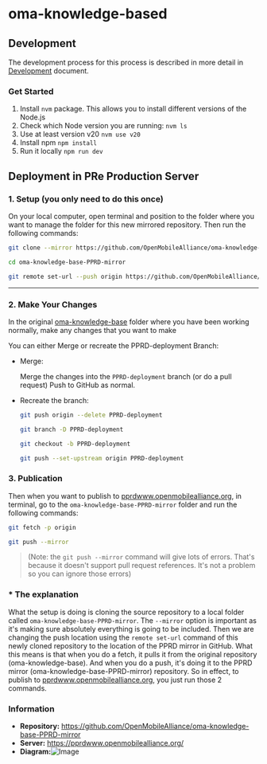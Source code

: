 # oma-knowledge-based

## Development

The development process for this process is described in more detail in
[Development](/DEVELOPMENT.md) document.

### Get Started
1. Install `nvm` package. This allows you to install different versions of the Node.js
2. Check which Node version you are running:
    `nvm ls`
3. Use at least version v20
    `nvm use v20`
4. Install npm
    `npm install`
5. Run it locally
    `npm run dev`

## Deployment in PRe Production Server

### 1. Setup (you only need to do this once)

On your local computer, open terminal and position to the folder where you want to manage the folder for this new mirrored repository. Then run the following commands:

```bash
git clone --mirror https://github.com/OpenMobileAlliance/oma-knowledge-base.git oma-knowledge-base-PPRD-mirror
```

```bash
cd oma-knowledge-base-PPRD-mirror
```

```bash
git remote set-url --push origin https://github.com/OpenMobileAlliance/oma-knowledge-base-PPRD-mirror.git
```

<hr/>

### 2. Make Your Changes

In the original [oma-knowledge-base](https://github.com/OpenMobileAlliance/oma-knowledge-base) folder where you have been working normally, make any changes that you want to make

You can either Merge or recreate the PPRD-deployment Branch:

- Merge:

    Merge the changes into the `PPRD-deployment` branch (or do a pull request)
    Push to GitHub as normal.

- Recreate the branch:

    ```bash
    git push origin --delete PPRD-deployment
    ```
    ```bash
    git branch -D PPRD-deployment
    ```
    ```bash
    git checkout -b PPRD-deployment
    ```
    ```bash
    git push --set-upstream origin PPRD-deployment
    ```


### 3. Publication

Then when you want to publish to [pprdwww.openmobilealliance.org](https://pprdwww.openmobilealliance.org/), in terminal, go to the `oma-knowledge-base-PPRD-mirror` folder and run the following commands:

```bash
git fetch -p origin
```
```bash
git push --mirror
```

> (Note: the `git push --mirror` command will give lots of errors. That's because it doesn't support pull request references. It's not a problem so you can ignore those errors)

### * The explanation

What the setup is doing is cloning the source repository to a local folder called `oma-knowledge-base-PPRD-mirror`. The `--mirror` option is important as it's making sure absolutely everything is going to be included. Then we are changing the push location using the `remote set-url` command of this newly cloned repository to the location of the PPRD mirror in GitHub. What this means is that when you do a fetch, it pulls it from the original repository (oma-knowledge-base). And when you do a push, it's doing it to the PPRD mirror (oma-knowledge-base-PPRD-mirror) repository. So in effect, to publish to [pprdwww.openmobilealliance.org](https://pprdwww.openmobilealliance.org/), you just run those 2 commands.

### Information
- **Repository:** https://github.com/OpenMobileAlliance/oma-knowledge-base-PPRD-mirror
- **Server:** https://pprdwww.openmobilealliance.org/
- **Diagram:**![Image](https://github.com/user-attachments/assets/c359829a-75a4-49de-b54b-efcb7fbdaa98)

